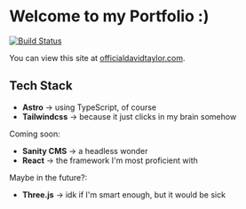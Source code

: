 # Welcome to my Portfolio :)

[![Build Status](https://api.netlify.com/api/v1/badges/134d63c6-bf04-4155-b8d1-41d144cd7f2b/deploy-status)](https://app.netlify.com/sites/odt-personal-site/deploys)

You can view this site at [officialdavidtaylor.com](https://officialdavidtaylor.com).

## Tech Stack

- **Astro** -> using TypeScript, of course
- **Tailwindcss** -> because it just clicks in my brain somehow

Coming soon:

- **Sanity CMS** -> a headless wonder
- **React** -> the framework I'm most proficient with

Maybe in the future?:

- **Three.js** -> idk if I'm smart enough, but it would be sick
